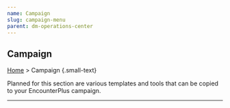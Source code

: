 ```yaml
---
name: Campaign
slug: campaign-menu
parent: dm-operations-center
---
```

## Campaign
[Home](dm-operations-center) > Campaign {.small-text}

Planned for this section are various templates and tools that can be copied to your EncounterPlus campaign. 
<hr/>
